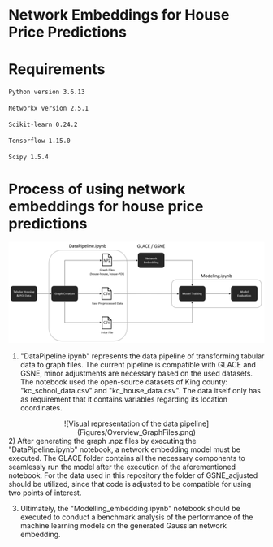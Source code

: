 # Network Embeddings for House Price Predictions

# Requirements
```
Python version 3.6.13

Networkx version 2.5.1

Scikit-learn 0.24.2

Tensorflow 1.15.0

Scipy 1.5.4 
```

# Process of using network embeddings for house price predictions 

![Visual representation of using network embeddings for house price predictions](Figures/Overview_process.png)

1) "DataPipeline.ipynb" represents the data pipeline of transforming tabular data to graph files. The current pipeline is compatible with GLACE and GSNE, minor adjustments are necessary based on the used datasets. The notebook used the open-source datasets of King county: "kc_school_data.csv" and "kc_house_data.csv". The data itself only has as requirement that it contains variables regarding its location coordinates. 

<div style="text-align:center">
![Visual representation of the data pipeline](Figures/Overview_GraphFiles.png)
</div>
2) After generating the graph .npz files by executing the "DataPipeline.ipynb" notebook, a network embedding model must be executed. The GLACE folder contains all the necessary components to seamlessly run the model after the execution of the aforementioned notebook. For the data used in this repository the folder of GSNE_adjusted should be utilized, since that code is adjusted to be compatible for using two points of interest.

3) Ultimately, the "Modelling_embedding.ipynb" notebook should be executed to conduct a benchmark analysis of the performance of the machine learning models on the generated Gaussian network embedding. 








